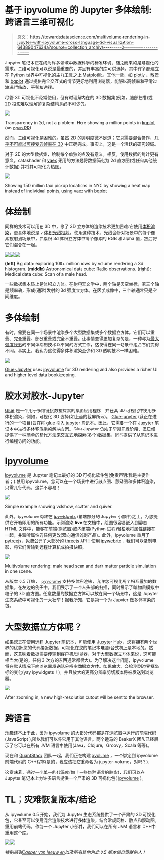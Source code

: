 # 基于 ipyvolume 的 Jupyter 多体绘制:跨语言三维可视化

> 原文：<https://towardsdatascience.com/multivolume-rendering-in-jupyter-with-ipyvolume-cross-language-3d-visualization-64389047634a?source=collection_archive---------3----------------------->

Jupyter 笔记本正在成为许多领域中数据科学的标准环境，随之而来的是可视化的需求。二维可视化可以说是最重要的，并且有丰富的库可供选择。其中许多都建立在 Python 世界中可视化的主力工具之上:Matplotlib。其他一些，如 [plotly](https://plot.ly/) 、[散景](https://bokeh.pydata.org/)和 [bqplot](https://github.com/bloomberg/bqplot) 通过提供完全交互式的情节更好地利用浏览器，能够以高帧率和平滑过渡进行缩放、平移和选择。

尽管 3D 可视化不经常使用，但有时理解内在的 3D 数据集(例如，脑部扫描)或 2D 投影难以理解的复杂结构是必不可少的。

![](img/413d1e40d891bc1d366e51f2517232b1.png)

Transparency in 2d, not a problem. Here showing a million points in [bqplot](https://github.com/bloomberg/bqplot) (an [open PR](https://github.com/bloomberg/bqplot/pull/661)).

然而，三维可视化是困难的。虽然 2D 的透明度微不足道；它只需要混合操作，[几乎不可能以可接受的帧率在 3D](https://developer.nvidia.com/content/transparency-or-translucency-rendering) 中正确完成。事实上，这是一个活跃的研究领域。

对于 2D 的大型数据集，绘制每个单独的点没有意义。相反，使用数据的统计更有意义。datashader 和 [vaex](https://vaex.io/) 采用的方法是将数据简化为 2d 直方图(或任何其他统计数据),并将其可视化为热图。

![](img/af0c2a79a5c25ed79712b9764671022e.png)

Showing 150 million taxi pickup locations in NYC by showing a heat map instead of individual points, using [vaex](https://vaex.io/) with [bqplot](https://github.com/bloomberg/bqplot/)

# 体绘制

同样的技术可以用在 3D 中，除了 3D 立方体的渲染技术更加困难:它使用[体积渲染](https://en.wikipedia.org/wiki/Volume_rendering)，更具体地说是 v [体积光线投射](https://en.wikipedia.org/wiki/Volume_ray_casting)。使用这种技术，光线会针对场景中的每个像素投射到场景中，并累积 3d 体积立方体中每个像素的 RGB 和 alpha 值，然后将它们混合在一起。

![](img/855eab985991a34c0f0b951465794adc.png)![](img/5917d11fee421b0bb5e671a17be1f215.png)![](img/726c3b558f0c58d278a3fbe6f90b4192.png)

**(left)** Big data: exploring 100+ million rows by volume rendering a 3d histogram. (**middle)** Astronomical data cube: Radio observations. (right): Medical data cube: Scan of a male head.

一些数据集本质上是体积立方体。在射电天文学中，两个轴是天空坐标，第三个轴是频率轴，形成(通常)发射的 3d 强度立方体。在医学成像中，三个轴通常只是空间维度。

# 多体绘制

有时，需要在同一个场景中渲染多个大型数据集或多个数据立方体。它们可以重叠、完全重叠、部分重叠或完全不重叠。让事情变得更加复杂的是，一种称为[最大强度投影](https://en.wikipedia.org/wiki/Maximum_intensity_projection)的不同体绘制技术以不同的方式工作，这使得在同一场景中组合它们变得不同。事实上，我认为这使得多体积渲染至少和 3D 透明技术一样困难。

![](img/7b67271f8b40fbd0c29242b7a52c01fe.png)

[Glue-Jupyter](https://github.com/glue-viz/glue-jupyter) uses [ipyvolume](https://github.com/maartenbreddels/ipyvolume) for 3D rendering and also provides a richer UI and higher level data bookkeeping.

# 胶水对胶水-Jupyter

[Glue](http://glueviz.org/) 是一个用于多维链接数据探索的桌面应用程序，并在其 3D 可视化中使用多体积渲染，例如，可视化 3D 选择(如上面的截屏所示)。 [Glue-jupyter](https://github.com/glue-viz/glue-jupyter) (我正在进行的一个项目)旨在将 [glue](http://glueviz.org) 引入 jupyter 笔记本。因此，它需要一个在 Jupyter 笔记本中进行多体积渲染的解决方案。Glue-jupyter 仍处于早期开发阶段，但已经提供了一种简单的现代方法来交互式地探索(多个)数据集，同时提供了从笔记本进行编程访问的功能。

# [Ipyvolume](https://github.com/maartenbreddels/ipyvolume/)

[Ipyvolume](https://github.com/maartenbreddels/ipyvolume/) 是 Jupyter 笔记本最好的 3D 可视化软件包(免责声明:我是主要作者；).使用 ipyvolume，您可以在一个场景中进行散点图、颤动图和多体积渲染，只需几行代码，这并不容易！

![](img/5a523a48100f5410c01151c7d088d530.png)

Simple example showing volshow, scatter and quiver.

此外，ipyvolume 构建在 [ipywidgets](https://github.com/jupyter-widgets/ipywidgets/) (前端部分的 Jupyter 小部件)之上，为您提供它开箱即用的所有功能。示例渲染 **live** 在文档中，绘图很容易嵌入到静态 HTML 文件中，能够在前端(浏览器)或内核端(Python 进程)轻松地将属性链接在一起，并监听属性的任何更改(双向通信的副产品)。此外，ipyvolume 重用了[pytreejs](https://github.com/jupyter-widgets/pythreejs)，免费公开了大部分的 [threejs](http://threejs.org) API！使用 [ipywebrtc](https://github.com/maartenbreddels/ipywebrtc) ，我们可以录制电影，将它们传输到远程计算机或拍摄快照。

![](img/37845700fc2439dcdfe5aecdb50d7337.png)

Multivolume rendering: male head scan and dark matter particle simulation in one scene.

从版本 0.5 开始， [ipyvolume](https://github.com/maartenbreddels/ipyvolume) 支持多体积渲染，允许您可视化两个相互叠加的数据集。在左边的例子中，我们展示了一个人头部的扫描，同时展示了暗物质模拟中粒子的 3D 直方图。任意数量的数据立方体可以放在同一个场景中，这是 Jupyter 生态系统中可视化的一大壮举！据我所知，它是第一个为 Jupyter 做多体渲染的包。

# 大型数据立方体呢？

如果您正在使用远程 Jupyter 笔记本，可能使用 [Jupyter Hub](https://github.com/jupyterhub/jupyterhub) ，您将拥有两个世界的优势:您的代码接近数据，可视化在您的笔记本电脑/台式机上是本地的。然而，这意味着数据需要传输到客户机/浏览器，对于大型数据立方体来说，这可能相当大(是的，任何 3 次方的东西通常都很大)。为了解决这个问题，ipyvolume 将在默认情况下向浏览器发送低分辨率数据立方体。如果放大，会检测到边界框坐标的变化(yay ipywidgets！)，并且放大的更高分辨率剪切版本将被发送到浏览器。

![](img/d5279cf5ba3169cc2babadb8fee98663.png)

After zooming in, a new high-resolution cutout will be sent to the browser.

# 跨语言

乐趣还不止于此，因为 ipyvolume 的大部分代码都是在浏览器中运行的前端代码(JavaScript ),所以我们可以将它用于其他语言。两个适马的 BeakerX 团队已经展示了它可以在所有 JVM 语言中使用(Java，Clojure，Groovy，Scala 等等)。

现在和 [QuantStack](http://quantstack.net) 团队一起，我们正在构建 [xvolume](https://github.com/QuantStack/xvolume) ，一个绑定到 ipyvolume 前端代码的 C++程序(是的，我应该把它重命名为 jupyter-volume，对吗？).

这意味着，通过一个单一的代码库(加上一些每种语言的胶水)，我们可以在 Jupyter 笔记本上为许多语言提供一个严肃的 3D 可视化包( [ipyvolume](https://github.com/maartenbreddels/ipyvolume/) )。

# TL；灾难恢复版本/结论

从 ipyvolume 0.5 开始，我们为 Jupyter 生态系统提供了一个严肃的 3D 可视化包，它甚至可以使用混合渲染技术进行多体渲染，结合常规网格、散点和颤动图。重用前端代码，作为一个 Jupyter 小部件，我们可以在所有 JVM 语言和 C++中重用这个库。

[![](img/ca99643def710c9ad39d51ddbb6f8b5e.png)](https://twitter.com/maartenbreddels)[![](img/91040e37f669cfc6b4d9ad58010b0578.png)](https://github.com/maartenbreddels/ipyvolume/)

*特别感谢*[*Casper van leeuw en*](https://twitter.com/blauwe_piet)*以及所有其他为此 0.5 版本做出贡献的人！*